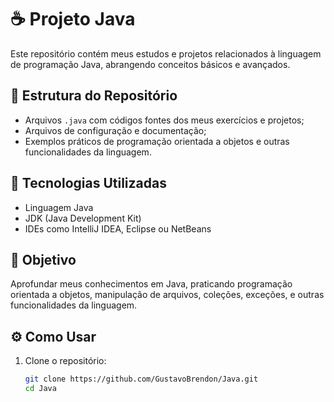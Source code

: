 # ☕ Projeto Java

Este repositório contém meus estudos e projetos relacionados à linguagem de programação Java, abrangendo conceitos básicos e avançados.

## 📁 Estrutura do Repositório

- Arquivos `.java` com códigos fontes dos meus exercícios e projetos;
- Arquivos de configuração e documentação;
- Exemplos práticos de programação orientada a objetos e outras funcionalidades da linguagem.

## 🚀 Tecnologias Utilizadas

- Linguagem Java
- JDK (Java Development Kit)
- IDEs como IntelliJ IDEA, Eclipse ou NetBeans

## 📌 Objetivo

Aprofundar meus conhecimentos em Java, praticando programação orientada a objetos, manipulação de arquivos, coleções, exceções, e outras funcionalidades da linguagem.

## ⚙️ Como Usar

1. Clone o repositório:

   ```bash
   git clone https://github.com/GustavoBrendon/Java.git
   cd Java
